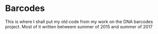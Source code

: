 # Barcodes
This is where I shall put my old code from my work on the DNA barcodes project. Most of it written betweem summer of 2015 and summer of 2017
